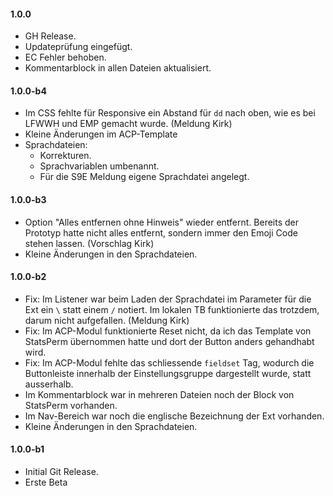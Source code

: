 #### 1.0.0
* GH Release.
* Updateprüfung eingefügt.
* EC Fehler behoben.
* Kommentarblock in allen Dateien aktualisiert.

#### 1.0.0-b4
* Im CSS fehlte für Responsive ein Abstand für `dd` nach oben, wie es bei LFWWH und EMP gemacht wurde. (Meldung Kirk)
* Kleine Änderungen im ACP-Template
* Sprachdateien:
  * Korrekturen.
  * Sprachvariablen umbenannt.
  * Für die S9E Meldung eigene Sprachdatei angelegt.

#### 1.0.0-b3
* Option "Alles entfernen ohne Hinweis" wieder entfernt. Bereits der Prototyp hatte nicht alles entfernt, sondern immer den Emoji Code stehen lassen. (Vorschlag Kirk)
* Kleine Änderungen in den Sprachdateien.

#### 1.0.0-b2
* Fix: Im Listener war beim Laden der Sprachdatei im Parameter für die Ext ein `\` statt einem `/` notiert. Im lokalen TB funktionierte das trotzdem, darum nicht aufgefallen. (Meldung Kirk)
* Fix: Im ACP-Modul funktionierte Reset nicht, da ich das Template von StatsPerm übernommen hatte und dort der Button anders gehandhabt wird.
* Fix: Im ACP-Modul fehlte das schliessende `fieldset` Tag, wodurch die Buttonleiste innerhalb der Einstellungsgruppe dargestellt wurde, statt ausserhalb.
* Im Kommentarblock war in mehreren Dateien noch der Block von StatsPerm vorhanden.
* Im Nav-Bereich war noch die englische Bezeichnung der Ext vorhanden.
* Kleine Änderungen in den Sprachdateien.

#### 1.0.0-b1
* Initial Git Release.
* Erste Beta
